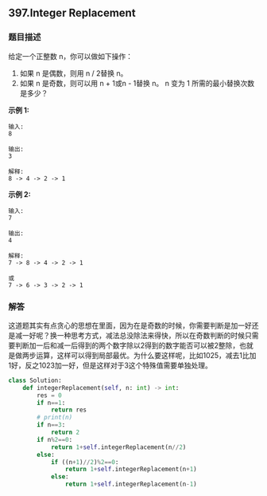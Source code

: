 ## 397.Integer Replacement

### 题目描述

给定一个正整数 n，你可以做如下操作：

1. 如果 n 是偶数，则用 n / 2替换 n。
2. 如果 n 是奇数，则可以用 n + 1或n - 1替换 n。
  n 变为 1 所需的最小替换次数是多少？

**示例 1:**

```
输入:
8

输出:
3

解释:
8 -> 4 -> 2 -> 1
```




**示例 2:**

```
输入:
7

输出:
4

解释:
7 -> 8 -> 4 -> 2 -> 1

或
7 -> 6 -> 3 -> 2 -> 1

```



### 解答

​	这道题其实有点贪心的思想在里面，因为在是奇数的时候，你需要判断是加一好还是减一好呢？换一种思考方式，减法总没除法来得快，所以在奇数判断的时候只需要判断加一后和减一后得到的两个数字除以2得到的数字能否可以被2整除，也就是做两步运算，这样可以得到局部最优。为什么要这样呢，比如1025，减去1比加1好，反之1023加一好，但是这样对于3这个特殊值需要单独处理。

```python
class Solution:
    def integerReplacement(self, n: int) -> int:
        res = 0
        if n==1:
            return res
        # print(n)
        if n==3:
            return 2
        if n%2==0:
            return 1+self.integerReplacement(n//2)
        else:
            if ((n+1)//2)%2==0:
                return 1+self.integerReplacement(n+1)
            else:
                return 1+self.integerReplacement(n-1)
```

